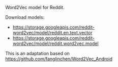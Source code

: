 Word2Vec model for Reddit.

Download models:
* https://storage.googleapis.com/reddit-word2vec/model/reddit.en.text.vector
* https://storage.googleapis.com/reddit-word2vec/model/reddit.word2vec.model

This is an adaptation based on https://github.com/fanglinchen/Word2Vec_Android

